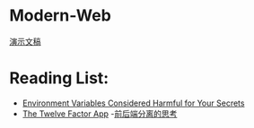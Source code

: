 # Modern-Web

[演示文稿]()

# Reading List:

- [Environment Variables Considered Harmful for Your Secrets](http://movingfast.io/articles/environment-variables-considered-harmful/)
- [The Twelve Factor App](https://12factor.net/)
-[前后端分离的思考](https://www.cnblogs.com/sharpxiajun/p/3531665.html)